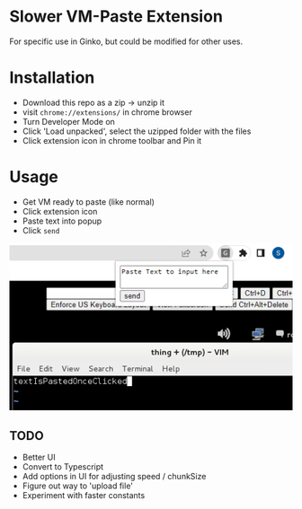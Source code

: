 # Slower VM-Paste Extension

For specific use in Ginko, but could be modified for other uses.

# Installation

- Download this repo as a zip -> unzip it
- visit `chrome://extensions/` in chrome browser
- Turn Developer Mode on
- Click 'Load unpacked', select the uzipped folder with the files
- Click extension icon in chrome toolbar and Pin it

# Usage

- Get VM ready to paste (like normal)
- Click extension icon
- Paste text into popup
- Click `send`

![Screenshot](screenshot.png)

## TODO

- Better UI
- Convert to Typescript
- Add options in UI for adjusting speed / chunkSize
- Figure out way to 'upload file'
- Experiment with faster constants
